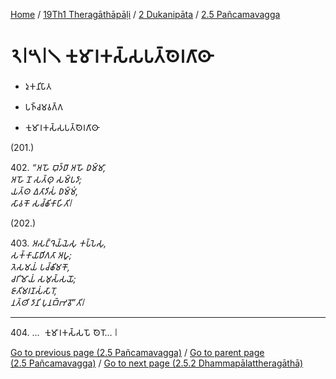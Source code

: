 
[Home](/) / [19Th1 Theragāthāpāḷi](../../../19Th1.md) / [2 Dukanipāta](../../2.md) / [2.5 Pañcamavagga](../2.5.md)

# 𑁨𑁇𑁫𑁇𑁧 𑀓𑀼𑀫𑀸𑀭𑀓𑀲𑁆𑀲𑀧𑀢𑁆𑀣𑁂𑀭𑀕𑀸𑀣𑀸

* 𑀤𑀼𑀓𑀦𑀺𑀧𑀸𑀢

* 𑀧𑀜𑁆𑀘𑀫𑀯𑀕𑁆𑀕

* 𑀓𑀼𑀫𑀸𑀭𑀓𑀲𑁆𑀲𑀧𑀢𑁆𑀣𑁂𑀭𑀕𑀸𑀣𑀸

(201.)

402\. _“𑀅𑀳𑁄 𑀩𑀼𑀤𑁆𑀥𑀸 𑀅𑀳𑁄 𑀥𑀫𑁆𑀫𑀸,_  
_𑀅𑀳𑁄 𑀦𑁄 𑀲𑀢𑁆𑀣𑀼 𑀲𑀫𑁆𑀧𑀤𑀸;_  
_𑀬𑀢𑁆𑀣 𑀏𑀢𑀸𑀤𑀺𑀲𑀁 𑀥𑀫𑁆𑀫𑀁,_  
_𑀲𑀸𑀯𑀓𑁄 𑀲𑀘𑁆𑀙𑀺𑀓𑀸𑀳𑀺𑀢𑀺𑁇_  


(202.)

403\. _𑀅𑀲𑀗𑁆𑀔𑁂𑀬𑁆𑀬𑁂𑀲𑀼 𑀓𑀧𑁆𑀧𑁂𑀲𑀼,_  
_𑀲𑀓𑁆𑀓𑀸𑀬𑀸𑀥𑀺𑀕𑀢𑀸 𑀅𑀳𑀽;_  
_𑀢𑁂𑀲𑀫𑀬𑀁 𑀧𑀘𑁆𑀙𑀺𑀫𑀓𑁄,_  
_𑀘𑀭𑀺𑀫𑁄𑀬𑀁 𑀲𑀫𑀼𑀲𑁆𑀲𑀬𑁄;_  
_𑀚𑀸𑀢𑀺𑀫𑀭𑀡𑀲𑀁𑀲𑀸𑀭𑁄,_  
_𑀦𑀢𑁆𑀣𑀺 𑀤𑀸𑀦𑀺 𑀧𑀼𑀦𑀩𑁆𑀪𑀯𑁄”𑀢𑀺𑁇_  


---

404\. …  𑀓𑀼𑀫𑀸𑀭𑀓𑀲𑁆𑀲𑀧𑁄 𑀣𑁂𑀭𑁄… 𑁇



[Go to previous page (2.5 Pañcamavagga)](../2.5.md) / [Go to parent page (2.5 Pañcamavagga)](../2.5.md) / [Go to next page (2.5.2 Dhammapālattheragāthā)](2.5.2.md)


